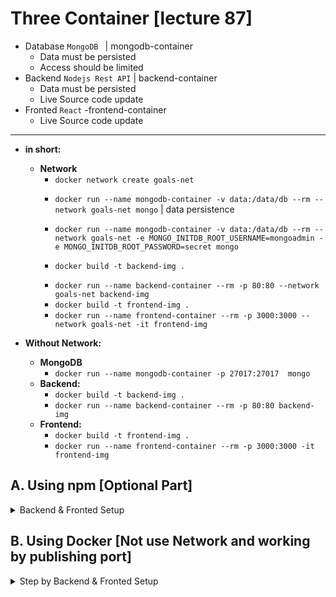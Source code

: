 # Three Container [lecture 87]

-    Database `MongoDB ` | mongodb-container
        - Data must be persisted
        - Access should be limited
-    Backend `Nodejs Rest API` | backend-container
        - Data must be persisted
        - Live Source code update
-    Fronted `React` -frontend-container
        - Live Source code update
        
---

- **in short:**


    - **Network**
        - `docker network create goals-net `
        <!-- - `docker run --name mongodb-container --network goals-net mongo` -->
        - `docker run --name mongodb-container -v data:/data/db --rm --network goals-net mongo` | data persistence
        - `docker run --name mongodb-container -v data:/data/db --rm --network goals-net -e MONGO_INITDB_ROOT_USERNAME=mongoadmin -e MONGO_INITDB_ROOT_PASSWORD=secret mongo`  


        - `docker build -t backend-img .` 
        <!-- - `docker run --name backend-container --rm --network goals-net backend-img` -->
        - `docker run --name backend-container --rm -p 80:80 --network goals-net backend-img`
        - `docker build -t frontend-img .`
        - `docker run --name frontend-container --rm -p 3000:3000 --network goals-net -it frontend-img`






- **Without Network:**
    - **MongoDB**
        - `docker run --name mongodb-container -p 27017:27017  mongo `
    - **Backend:** 
        - `docker build -t backend-img .` 
        - `docker run --name backend-container --rm -p 80:80 backend-img`
    - **Frontend:** 
        - `docker build -t frontend-img .`
        - `docker run --name frontend-container --rm -p 3000:3000 -it frontend-img`


## A. Using npm [Optional Part]

<details>
<summary>Backend & Fronted Setup</summary>

```bash
cd backend
npm install
brew services start mongodb-community@7.0
node app.js

cd frontend
npm install
npm run dev

```

</details> 

## B. Using Docker [Not use Network and working by publishing port]


<details>
<summary> Step by Backend & Fronted Setup</summary>

First run the docker desktop app.

**1.Dockerizing the MongoDB Service:**
-  'mongodb://localhost:27017/course-goals', 
    -  `docker run --name mongodb-container -p 27017:27017  mongo `
    
**2.Dockerizing the Backend:**
- Create the image: `docker build -t backend-img .`
- Create container based on the image: `docker run --name backend-container --rm backend-img`
     -  'mongodb://localhost:27017/course-goals', change to 
     -  '**mongodb://host.docker.internal:27017/course-goals**', | this can fixed mongodb connection but not work like the fortend. To fix this define a port
     - `docker run --name backend-container --rm -p 80:80 backend-img`

**3.Dockerizing the Fronted:**
-Create the image: `docker build -t frontend-img .`
- Create container based on the image: `docker run --name frontend-container --rm -p 3000:3000 --it frontend-img`

</details> 